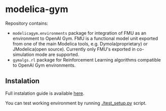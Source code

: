 # modelica-gym
Repository contains:
* `modelicagym.environments` package for integration of FMU as an environment to OpenAI Gym.
FMU is a functional model unit exported from one of the main Modelica tools, e.g. Dymola(proprietary) or JModelica(open source).
Currently only FMU's exported in co-simulation mode are supported.
* `gymalgs.rl` package for Reinforcement Learning algorithms compatible to OpenAI Gym environments.

## Instalation
Full instalation guide is available [here](https://github.com/OlehLuk/modelica-gym/blob/master/docs/install.md).

You can test working environment by running 
[./test_setup.py](https://github.com/OlehLuk/modelica-gym/blob/master/test/setup_test.py) script.

